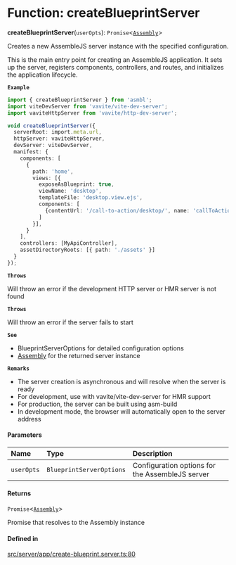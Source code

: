 # Function: createBlueprintServer

**createBlueprintServer**(`userOpts`): `Promise`<[`Assembly`](../interfaces/Assembly.md)\>

Creates a new AssembleJS server instance with the specified configuration.

This is the main entry point for creating an AssembleJS application.
It sets up the server, registers components, controllers, and routes,
and initializes the application lifecycle.

**`Example`**

```typescript
import { createBlueprintServer } from 'asmbl';
import viteDevServer from 'vavite/vite-dev-server';
import vaviteHttpServer from 'vavite/http-dev-server';

void createBlueprintServer({
  serverRoot: import.meta.url,
  httpServer: vaviteHttpServer,
  devServer: viteDevServer,
  manifest: {
    components: [
      {
        path: 'home',
        views: [{
          exposeAsBlueprint: true,
          viewName: 'desktop',
          templateFile: 'desktop.view.ejs',
          components: [
            {contentUrl: '/call-to-action/desktop/', name: 'callToAction'}
          ]
        }],
      }
    ],
    controllers: [MyApiController],
    assetDirectoryRoots: [{ path: './assets' }]
  }
});
```

**`Throws`**

Will throw an error if the development HTTP server or HMR server is not found

**`Throws`**

Will throw an error if the server fails to start

**`See`**

 - BlueprintServerOptions for detailed configuration options
 - [Assembly](../interfaces/Assembly.md) for the returned server instance

**`Remarks`**

- The server creation is asynchronous and will resolve when the server is ready
- For development, use with vavite/vite-dev-server for HMR support
- For production, the server can be built using asm-build
- In development mode, the browser will automatically open to the server address

#### Parameters

| Name | Type | Description |
| :------ | :------ | :------ |
| `userOpts` | `BlueprintServerOptions` | Configuration options for the AssembleJS server |

#### Returns

`Promise`<[`Assembly`](../interfaces/Assembly.md)\>

Promise that resolves to the Assembly instance

#### Defined in

[src/server/app/create-blueprint.server.ts:80](https://github.com/zjayers/minimesh/blob/9210909/src/server/app/create-blueprint.server.ts#L80)
